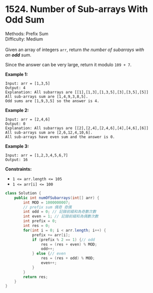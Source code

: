 # 1524. Number of Sub-arrays With Odd Sum  

  Methods: Prefix Sum </br> Difficulty: Medium </br> </br>Given an array of integers `arr`, return *the number of subarrays with an ****odd**** sum*.

Since the answer can be very large, return it modulo `109 + 7`.

**Example 1:**

```plain text
Input: arr = [1,3,5]
Output: 4
Explanation: All subarrays are [[1],[1,3],[1,3,5],[3],[3,5],[5]]
All sub-arrays sum are [1,4,9,3,8,5].
Odd sums are [1,9,3,5] so the answer is 4.

```

**Example 2:**

```plain text
Input: arr = [2,4,6]
Output: 0
Explanation: All subarrays are [[2],[2,4],[2,4,6],[4],[4,6],[6]]
All sub-arrays sum are [2,6,12,4,10,6].
All sub-arrays have even sum and the answer is 0.

```

**Example 3:**

```plain text
Input: arr = [1,2,3,4,5,6,7]
Output: 16

```

**Constraints:**

- `1 <= arr.length <= 105`
- `1 <= arr[i] <= 100`
```java
class Solution {
    public int numOfSubarrays(int[] arr) {
        int MOD = 1000000007;
        // prefix sum 偶奇 奇偶
        int odd = 0; // 記錄前綴和為奇數次數
        int even = 1; // 記錄前綴和為偶數次數
        int prefix = 0;
        int res = 0;
        for(int i = 0; i < arr.length; i++) {
            prefix += arr[i];
            if (prefix % 2 == 1) {// odd
                res = (res + even) % MOD;
                odd++;
            } else {// even
                res = (res + odd) % MOD;
                even++;
            }
        }
        return res;
    }
}
```


